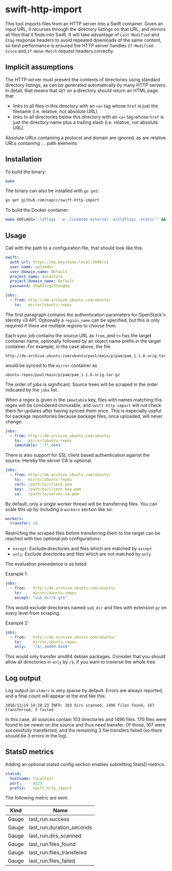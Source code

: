 # swift-http-import

This tool imports files from an HTTP server into a Swift container. Given an input URL, it recurses through the directory
listings on that URL, and mirrors all files that it finds into Swift. It will take advantage of `Last-Modified` and
`Etag` response headers to avoid repeated downloads of the same content, so best performance is ensured the HTTP server
handles `If-Modified-Since` and `If-None-Match` request headers correctly.

## Implicit assumptions

The HTTP server must present the contents of directories using standard directory listings, as can be generated
automatically by many HTTP servers. In detail, that means that `GET` on a directory should return an HTML page that

- links to all files in this directory with an `<a>` tag whose `href` is just the filename (i.e. relative, not absolute URL)
- links to all directories below this directory with an `<a>` tag whose `href` is just the directory name plus
  a trailing slash (i.e. relative, not absolute URL)

Absolute URLs containing a protocol and domain are ignored, as are relative URLs containing `..` path elements.

## Installation

To build the binary:

```bash
make
```

The binary can also be installed with `go get`:
```bash
go get github.com/sapcc/swift-http-import
```

To build the Docker container:

```bash
make GOFLAGS="-ldflags '-w -linkmode external -extldflags -static'" && docker build .
```

## Usage

Call with the path to a configuration file, that should look like this:

```yaml
swift:
  auth_url: https://my.keystone.local:5000/v3
  user_name: uploader
  user_domain_name: Default
  project_name: datastore
  project_domain_name: Default
  password: 20g82rzg235oughq

jobs:
  - from: http://de.archive.ubuntu.com/ubuntu/
    to:   mirror/ubuntu-repos
```

The first paragraph contains the authentication parameters for OpenStack's Identity v3 API. Optionally a `region_name`
can be specified, but this is only required if there are multiple regions to choose from.

Each sync job contains the source URL as `from`, and `to` has the target container name, optionally followed by an 
object name prefix in the target container. For example, in the case above, the file

```
http://de.archive.ubuntu.com/ubuntu/pool/main/p/pam/pam_1.1.8.orig.tar.gz
```

would be synced to the `mirror` container as

```
ubuntu-repos/pool/main/p/pam/pam_1.1.8.orig.tar.gz
```

The order of jobs is significant: Source trees will be scraped in the order indicated by the `jobs` list.

When a regex is given in the `immutable` key, files with names matching this regex will be considered immutable, and
`swift-http-import` will not check them for updates after having synced them once. This is especially useful for package
repositories because package files, once uploaded, will never change:

```yaml
jobs:
  - from: http://de.archive.ubuntu.com/ubuntu/
    to:   mirror/ubuntu-repos
    immutable: '.*\.deb$'
```

There is also support for SSL client based authentication against the source. Hereby the server CA is optional.
```yaml
jobs:
  - from: http://de.archive.ubuntu.com/ubuntu/
    to:   mirror/ubuntu-repos
    cert: /path/to/client.pem
    key:  /path/to/client-key.pem
    ca:   /path/to/server-ca.pem
```

By default, only a single worker thread will be transferring files. You can scale this up by including a `workers` section like so:

```yaml
workers:
  transfer: 10
```

Restricting the scraped files before transferring them to the target can be reached with two optional job configurations:
* `except`: Exclude directories and files which are matched by `except`
* `only`: Exclude directories and files which are not matched by `only`

The evaluation precedence is as listed.

Example 1:
```yaml
jobs:
  - from:   http://de.archive.ubuntu.com/ubuntu/
    to:     mirror/ubuntu-repos
    except: "sub_dir/$.gz$"
```
This would exclude directories named `sub_dir` and files with extension `gz` on every level from scraping.

Example 2:

```yaml
jobs:
  - from:   http://de.archive.ubuntu.com/ubuntu/
    to:     mirror/ubuntu-repos
    only:   "/$|.amd64.deb$"
```
This would only transfer amd64 debian packages. Consider that you should allow all directories in `only` by `/$`,
if you want to traverse the whole tree.

## Log output

Log output on `stderr` is very sparse by default. Errors are always reported, and a final count will appear at the end like this:

```
2016/12/19 14:28:23 INFO: 103 dirs scanned, 1496 files found, 167 transferred, 3 failed
```

In this case, all sources contain 103 directories and 1496 files. 170 files were found to be newer on the source and
thus need transfer. Of those, 167 were successfully transferred, and the remaining 3 file transfers failed (so there
should be 3 errors in the log).

## StatsD metrics

Adding an optional statsd config section enables submitting StatsD metrics.
```yaml
statsd:
  hostname: localhost
  port:     8125
  prefix:   swift_http_import
```

The following metric are sent:

| Kind    | Name                      |
| ------- | ------------------------- |
| Gauge   | last_run.success          |
| Gauge   | last_run.duration_seconds |
| Gauge   | last_run.dirs_scanned     |
| Gauge   | last_run.files_found      |
| Gauge   | last_run.files_transfered |
| Gauge   | last_run.files_failed     |
